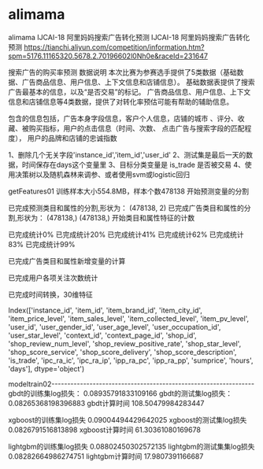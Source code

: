 # alimama
alimama IJCAI-18 阿里妈妈搜索广告转化预测
IJCAI-18 阿里妈妈搜索广告转化预测
https://tianchi.aliyun.com/competition/information.htm?spm=5176.11165320.5678.2.70196602l0Nh0e&raceId=231647

搜索广告的购买率预测 数据说明 本次比赛为参赛选手提供了5类数据（基础数据、广告商品信息、用户信息、上下文信息和店铺信息）。
 基础数据表提供了搜索广告最基本的信息，以及“是否交易”的标记。
 广告商品信息、用户信息、上下文信息和店铺信息等4类数据，提供了对转化率预估可能有帮助的辅助信息。

包含的信息包括，广告本身字段信息，客户个人信息，店铺的城市 、评分、收藏、被购买指标，用户的点击信息（时间、次数、 点击广告与搜索字段的匹配程度），
用户的品牌和店铺的忠诚指数

1、删除几个无关字段'instance_id','item_id','user_id' 
2、测试集是最后一天的数据，时间保存在days这个变量里 
3、目标分类变量是 is_trade 是否被交易 
4、使用决策树以及随机森林来调参、或者使用svm或logistic回归

getFeatures01 训练样本大小554.8MB，样本个数478138 开始预测变量的分割

已完成预测类目和属性的分割,形状为： (478138, 2) 已完成广告类目和属性的分割,形状为： (478138,) (478138,) 开始类目和属性特征的计数

已完成统计0% 已完成统计20% 已完成统计41% 已完成统计62% 已完成统计83% 已完成统计99%

已完成广告类目和属性新增变量的计算

已完成用户各项关注次数统计

已完成时间转换，30维特征

Index(['instance_id', 'item_id', 'item_brand_id', 'item_city_id', 'item_price_level', 'item_sales_level', 'item_collected_level', 'item_pv_level', 'user_id', 'user_gender_id', 'user_age_level', 'user_occupation_id', 'user_star_level', 'context_id', 'context_page_id', 'shop_id', 'shop_review_num_level', 'shop_review_positive_rate', 'shop_star_level', 'shop_score_service', 'shop_score_delivery', 'shop_score_description', 'is_trade', 'ipc_ra_ic', 'ipc_ra_ip', 'ipp_ra_pc', 'ipp_ra_pp', 'sumprice', 'hours', 'days'], dtype='object')

modeltrain02----------------------------------------------------------------
gbdt的训练集log损失： 0.08935791833109166
gbdt的测试集log损失： 0.08265368198396883
gbdt计算时间 108.50479984283447

xgboost的训练集log损失 0.09004494429642025
xgboost的测试集log损失 0.0826791516813898
xgboost计算时间 61.30361080169678

lightgbm的训练集log损失 0.08802450302572135
lightgbm的测试集集log损失 0.08282664986274751
lightgbm计算时间 17.9807391166687
